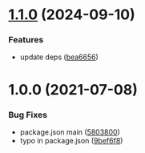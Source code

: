 # [1.1.0](https://github.com/ziv/local-storage/compare/v1.0.0...v1.1.0) (2024-09-10)


### Features

* update deps ([bea6656](https://github.com/ziv/local-storage/commit/bea6656121b57531f20efbf45ded04cbba75b42a))

# 1.0.0 (2021-07-08)


### Bug Fixes

* package.json main ([5803800](https://github.com/ziv/local-storage/commit/5803800b0d3f922e8b7317b7c4940cf498ba5707))
* typo in package.json ([9bef6f8](https://github.com/ziv/local-storage/commit/9bef6f86a5a07a319644bfbc5952475789a0d2b4))
